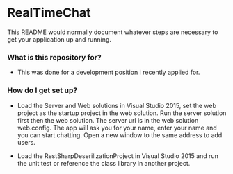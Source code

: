 # RealTimeChat

This README would normally document whatever steps are necessary to get your application up and running.

### What is this repository for? ###

* This was done for a development position i recently applied for.

### How do I get set up? ###

* Load the Server and Web solutions in Visual Studio 2015, set the web project as the startup project in the web solution.  Run the server solution first then the web solution.  The server url is in the web solution web.config.  The app will ask you for your name, enter your name and you can start chatting.  Open a new window to the same address to add users.

* Load the RestSharpDeserilizationProject in Visual Studio 2015 and run the unit test or reference the class library in another project.
